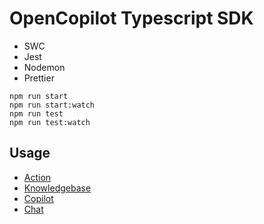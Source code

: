 # OpenCopilot Typescript SDK

- SWC
- Jest
- Nodemon
- Prettier

```
npm run start
npm run start:watch
npm run test
npm run test:watch
```



## Usage
- [Action](test/action.test.ts) 
- [Knowledgebase](test/knowledgebase.test.ts) 
- [Copilot](test/integration.test.ts) 
- [Chat](test/initChat.test.ts)
